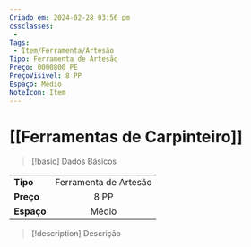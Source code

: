 ```yaml
---
Criado em: 2024-02-28 03:56 pm
cssclasses:
 - 
Tags:
 - Item/Ferramenta/Artesão
Tipo: Ferramenta de Artesão
Preço: 0000800 PE
PreçoVisivel: 8 PP
Espaço: Médio
NoteIcon: Item
---
```

# [[Ferramentas de Carpinteiro]]

> [!basic] Dados Básicos
> 
|            |     |
| ---------- |:---:|
| **Tipo**   |  Ferramenta de Artesão   |
| **Preço**  |  8 PP   |
| **Espaço** |   Médio  |
>
 
> [!description] Descrição
> 
>
